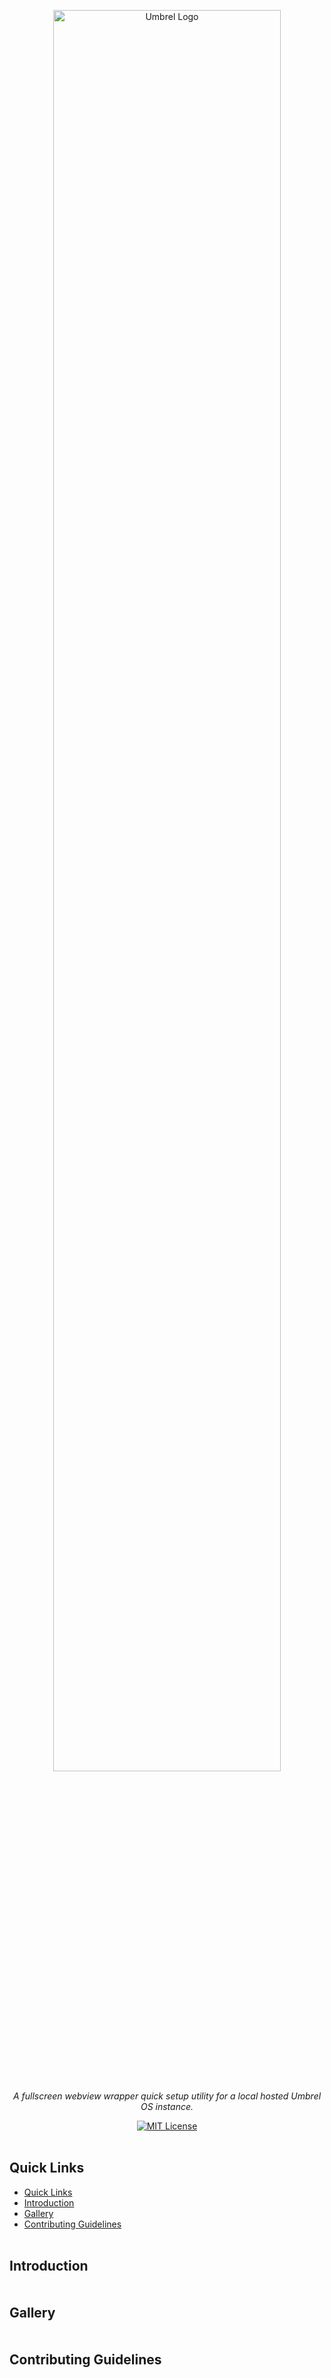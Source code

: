 <div id="top">

<p align="center">
  <img src="" alt="Umbrel Logo" width="85%">
</p>

<p align="center">
  <em>A fullscreen webview wrapper  quick setup utility for a local hosted Umbrel OS instance.</em>
</p>

<p align="center">
  <a href="https://opensource.org/license/mit/">
    <img src="https://img.shields.io/github/license/beecho01/umbrel-web-app?logo=opensourceinitiative&style=for-the-badge&logoColor=white&label=License&color=8257e6" alt="MIT License">
  </a>
</p>

</div>

<img src="https://raw.githubusercontent.com/beecho01/umbrel-web-app/docs/assets/svg/line.svg" alt="line break" width="100%" height="3px">

## Quick Links

- [Quick Links](#quick-links)
- [Introduction](#introduction)
- [Gallery](#gallery)
- [Contributing Guidelines](#contributing-guidelines)

<img src="https://raw.githubusercontent.com/beecho01/umbrel-web-app/docs/assets/svg/line.svg" alt="line break" width="100%" height="3px">

## Introduction

<img src="https://raw.githubusercontent.com/beecho01/umbrel-web-app/docs/assets/svg/line.svg" alt="line break" width="100%" height="3px">

## Gallery

<img src="https://raw.githubusercontent.com/beecho01/umbrel-web-app/docs/assets/svg/line.svg" alt="line break" width="100%" height="3px">

## Contributing Guidelines
